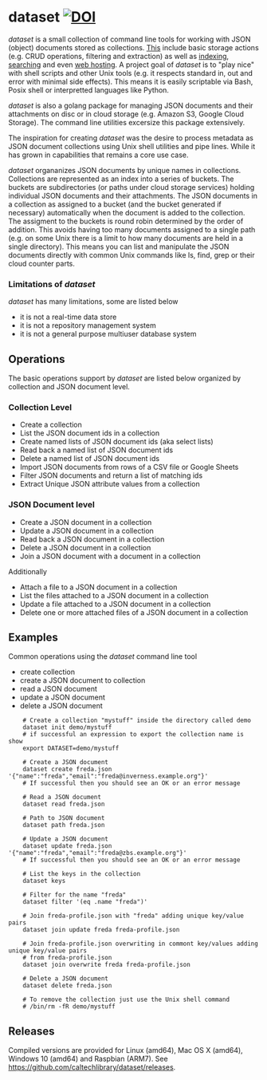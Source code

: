 
# dataset   [![DOI](https://data.caltech.edu/badge/79394591.svg)](https://data.caltech.edu/badge/latestdoi/79394591)

_dataset_ is a small collection of command line tools for working with JSON (object) documents stored as 
collections.  [This](docs/dataset/) include basic storage actions (e.g. CRUD operations, filtering
and extraction) as well as [indexing](docs/dsindexer/), [searching](docs/dsfind/) and even 
[web hosting](docs/dsws/).  A project goal of _dataset_ is to "play nice" with shell scripts and other 
Unix tools (e.g. it respects standard in, out and error with minimal side effects). This means it is 
easily scriptable via Bash, Posix shell or interpretted languages like Python.

_dataset_ is also a golang package for managing JSON documents and their attachments on disc or in cloud storage
(e.g. Amazon S3, Google Cloud Storage). The command line utilities excersize this package extensively.

The inspiration for creating _dataset_ was the desire to process metadata as JSON document collections using
Unix shell utilities and pipe lines. While it has grown in capabilities that remains a core use case.

_dataset_ organanizes JSON documents by unique names in collections. Collections are represented
as an index into a series of buckets. The buckets are subdirectories (or paths under cloud storage services) 
holding individual JSON documents and their attachments. The JSON documents in a collection as assigned to a
bucket (and the bucket generated if necessary) automatically when the document is added to the collection.
The assigment to the buckets is round robin determined by the order of addition. This avoids having too
many documents assigned to a single path (e.g. on some Unix there is a limit to how many documents are held
in a single directory). This means you can list and manipulate the JSON documents directly with common
Unix commands like ls, find, grep or their cloud counter parts.


### Limitations of _dataset_

_dataset_ has many limitations, some are listed below

+ it is not a real-time data store
+ it is not a repository management system
+ it is not a general purpose multiuser database system


## Operations

The basic operations support by *dataset* are listed below organized by collection and JSON document level.

### Collection Level

+ Create a collection
+ List the JSON document ids in a collection
+ Create named lists of JSON document ids (aka select lists)
+ Read back a named list of JSON document ids
+ Delete a named list of JSON document ids
+ Import JSON documents from rows of a CSV file or Google Sheets
+ Filter JSON documents and return a list of matching ids
+ Extract Unique JSON attribute values from a collection

### JSON Document level

+ Create a JSON document in a collection
+ Update a JSON document in a collection
+ Read back a JSON document in a collection
+ Delete a JSON document in a collection
+ Join a JSON document with a document in a collection

Additionally

+ Attach a file to a JSON document in a collection
+ List the files attached to a JSON document in a collection
+ Update a file attached to a JSON document in a collection
+ Delete one or more attached files of a JSON document in a collection

## Examples

Common operations using the *dataset* command line tool

+ create collection
+ create a JSON document to collection
+ read a JSON document
+ update a JSON document
+ delete a JSON document

```shell
    # Create a collection "mystuff" inside the directory called demo
    dataset init demo/mystuff
    # if successful an expression to export the collection name is show
    export DATASET=demo/mystuff

    # Create a JSON document 
    dataset create freda.json '{"name":"freda","email":"freda@inverness.example.org"}'
    # If successful then you should see an OK or an error message

    # Read a JSON document
    dataset read freda.json

    # Path to JSON document
    dataset path freda.json

    # Update a JSON document
    dataset update freda.json '{"name":"freda","email":"freda@zbs.example.org"}'
    # If successful then you should see an OK or an error message

    # List the keys in the collection
    dataset keys

    # Filter for the name "freda"
    dataset filter '(eq .name "freda")'

    # Join freda-profile.json with "freda" adding unique key/value pairs
    dataset join update freda freda-profile.json

    # Join freda-profile.json overwriting in commont key/values adding unique key/value pairs
    # from freda-profile.json
    dataset join overwrite freda freda-profile.json

    # Delete a JSON document
    dataset delete freda.json

    # To remove the collection just use the Unix shell command
    # /bin/rm -fR demo/mystuff
```

## Releases

Compiled versions are provided for Linux (amd64), Mac OS X (amd64), Windows 10 (amd64) and Raspbian (ARM7). 
See https://github.com/caltechlibrary/dataset/releases.

